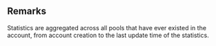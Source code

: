 ## Remarks  
 Statistics are aggregated across all pools that have ever existed             in the account, from account creation to the last update time of             the statistics.